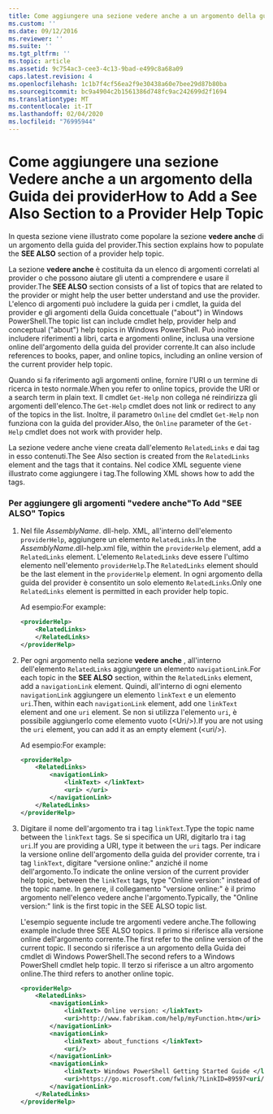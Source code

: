 ```yaml
---
title: Come aggiungere una sezione vedere anche a un argomento della guida del provider | Microsoft Docs
ms.custom: ''
ms.date: 09/12/2016
ms.reviewer: ''
ms.suite: ''
ms.tgt_pltfrm: ''
ms.topic: article
ms.assetid: 9c754ac3-cee3-4c13-9bad-e499c8a68a09
caps.latest.revision: 4
ms.openlocfilehash: 1c1b7f4cf56ea2f9e30438a60e7bee29d87b80ba
ms.sourcegitcommit: bc9a4904c2b1561386d748fc9ac242699d2f1694
ms.translationtype: MT
ms.contentlocale: it-IT
ms.lasthandoff: 02/04/2020
ms.locfileid: "76995944"
---
```

# <a name="how-to-add-a-see-also-section-to-a-provider-help-topic"></a><span data-ttu-id="2a721-102">Come aggiungere una sezione Vedere anche a un argomento della Guida dei provider</span><span class="sxs-lookup"><span data-stu-id="2a721-102">How to Add a See Also Section to a Provider Help Topic</span></span>

<span data-ttu-id="2a721-103">In questa sezione viene illustrato come popolare la sezione **vedere anche** di un argomento della guida del provider.</span><span class="sxs-lookup"><span data-stu-id="2a721-103">This section explains how to populate the **SEE ALSO** section of a provider help topic.</span></span>

<span data-ttu-id="2a721-104">La sezione **vedere anche** è costituita da un elenco di argomenti correlati al provider o che possono aiutare gli utenti a comprendere e usare il provider.</span><span class="sxs-lookup"><span data-stu-id="2a721-104">The **SEE ALSO** section consists of a list of topics that are related to the provider or might help the user better understand and use the provider.</span></span> <span data-ttu-id="2a721-105">L'elenco di argomenti può includere la guida per i cmdlet, la guida del provider e gli argomenti della Guida concettuale ("about") in Windows PowerShell.</span><span class="sxs-lookup"><span data-stu-id="2a721-105">The topic list can include cmdlet help, provider help and conceptual ("about") help topics in Windows PowerShell.</span></span> <span data-ttu-id="2a721-106">Può inoltre includere riferimenti a libri, carta e argomenti online, inclusa una versione online dell'argomento della guida del provider corrente.</span><span class="sxs-lookup"><span data-stu-id="2a721-106">It can also include references to books, paper, and online topics, including an online version of the current provider help topic.</span></span>

<span data-ttu-id="2a721-107">Quando si fa riferimento agli argomenti online, fornire l'URI o un termine di ricerca in testo normale.</span><span class="sxs-lookup"><span data-stu-id="2a721-107">When you refer to online topics, provide the URI or a search term in plain text.</span></span> <span data-ttu-id="2a721-108">Il cmdlet `Get-Help` non collega né reindirizza gli argomenti dell'elenco.</span><span class="sxs-lookup"><span data-stu-id="2a721-108">The `Get-Help` cmdlet does not link or redirect to any of the topics in the list.</span></span> <span data-ttu-id="2a721-109">Inoltre, il parametro `Online` del cmdlet `Get-Help` non funziona con la guida del provider.</span><span class="sxs-lookup"><span data-stu-id="2a721-109">Also, the `Online` parameter of the `Get-Help` cmdlet does not work with provider help.</span></span>

<span data-ttu-id="2a721-110">La sezione vedere anche viene creata dall'elemento `RelatedLinks` e dai tag in esso contenuti.</span><span class="sxs-lookup"><span data-stu-id="2a721-110">The See Also section is created from the `RelatedLinks` element and the tags that it contains.</span></span> <span data-ttu-id="2a721-111">Nel codice XML seguente viene illustrato come aggiungere i tag.</span><span class="sxs-lookup"><span data-stu-id="2a721-111">The following XML shows how to add the tags.</span></span>

### <a name="to-add-see-also-topics"></a><span data-ttu-id="2a721-112">Per aggiungere gli argomenti "vedere anche"</span><span class="sxs-lookup"><span data-stu-id="2a721-112">To Add "SEE ALSO" Topics</span></span>

1. <span data-ttu-id="2a721-113">Nel file *AssemblyName*. dll-help. XML, all'interno dell'elemento `providerHelp`, aggiungere un elemento `RelatedLinks`.</span><span class="sxs-lookup"><span data-stu-id="2a721-113">In the *AssemblyName*.dll-help.xml file, within the `providerHelp` element, add a `RelatedLinks` element.</span></span> <span data-ttu-id="2a721-114">L'elemento `RelatedLinks` deve essere l'ultimo elemento nell'elemento `providerHelp`.</span><span class="sxs-lookup"><span data-stu-id="2a721-114">The `RelatedLinks` element should be the last element in the `providerHelp` element.</span></span> <span data-ttu-id="2a721-115">In ogni argomento della guida del provider è consentito un solo elemento `RelatedLinks`.</span><span class="sxs-lookup"><span data-stu-id="2a721-115">Only one `RelatedLinks` element is permitted in each provider help topic.</span></span>

   <span data-ttu-id="2a721-116">Ad esempio:</span><span class="sxs-lookup"><span data-stu-id="2a721-116">For example:</span></span>

    ```xml
    <providerHelp>
        <RelatedLinks>
        </RelatedLinks>
    </providerHelp>
    ```

2. <span data-ttu-id="2a721-117">Per ogni argomento nella sezione **vedere anche** , all'interno dell'elemento `RelatedLinks` aggiungere un elemento `navigationLink`.</span><span class="sxs-lookup"><span data-stu-id="2a721-117">For each topic in the **SEE ALSO** section, within the `RelatedLinks` element, add a `navigationLink` element.</span></span> <span data-ttu-id="2a721-118">Quindi, all'interno di ogni elemento `navigationLink` aggiungere un elemento `linkText` e un elemento `uri`.</span><span class="sxs-lookup"><span data-stu-id="2a721-118">Then, within each `navigationLink` element, add one `linkText` element and one `uri` element.</span></span> <span data-ttu-id="2a721-119">Se non si utilizza l'elemento `uri`, è possibile aggiungerlo come elemento vuoto (\<Uri/>).</span><span class="sxs-lookup"><span data-stu-id="2a721-119">If you are not using the `uri` element, you can add it as an empty element (\<uri/>).</span></span>

   <span data-ttu-id="2a721-120">Ad esempio:</span><span class="sxs-lookup"><span data-stu-id="2a721-120">For example:</span></span>

    ```xml
    <providerHelp>
        <RelatedLinks>
            <navigationLink>
                <linkText> </linkText>
                <uri> </uri>
            </navigationLink>
        </RelatedLinks>
    </providerHelp>
    ```

3. <span data-ttu-id="2a721-121">Digitare il nome dell'argomento tra i tag `linkText`.</span><span class="sxs-lookup"><span data-stu-id="2a721-121">Type the topic name between the `linkText` tags.</span></span> <span data-ttu-id="2a721-122">Se si specifica un URI, digitarlo tra i tag `uri`.</span><span class="sxs-lookup"><span data-stu-id="2a721-122">If you are providing a URI, type it between the `uri` tags.</span></span> <span data-ttu-id="2a721-123">Per indicare la versione online dell'argomento della guida del provider corrente, tra i tag `linkText`, digitare "versione online:" anziché il nome dell'argomento.</span><span class="sxs-lookup"><span data-stu-id="2a721-123">To indicate the online version of the current provider help topic, between the `linkText` tags, type "Online version:" instead of the topic name.</span></span> <span data-ttu-id="2a721-124">In genere, il collegamento "versione online:" è il primo argomento nell'elenco vedere anche l'argomento.</span><span class="sxs-lookup"><span data-stu-id="2a721-124">Typically, the "Online version:" link is the first topic in the SEE ALSO topic list.</span></span>

   <span data-ttu-id="2a721-125">L'esempio seguente include tre argomenti vedere anche.</span><span class="sxs-lookup"><span data-stu-id="2a721-125">The following example include three SEE ALSO topics.</span></span> <span data-ttu-id="2a721-126">Il primo si riferisce alla versione online dell'argomento corrente.</span><span class="sxs-lookup"><span data-stu-id="2a721-126">The first refer to the online version of the current topic.</span></span> <span data-ttu-id="2a721-127">Il secondo si riferisce a un argomento della Guida dei cmdlet di Windows PowerShell.</span><span class="sxs-lookup"><span data-stu-id="2a721-127">The second refers to a Windows PowerShell cmdlet help topic.</span></span> <span data-ttu-id="2a721-128">Il terzo si riferisce a un altro argomento online.</span><span class="sxs-lookup"><span data-stu-id="2a721-128">The third refers to another online topic.</span></span>

    ```xml
    <providerHelp>
        <RelatedLinks>
            <navigationLink>
                <linkText> Online version: </linkText>
                <uri>http://www.fabrikam.com/help/myFunction.htm</uri>
            </navigationLink>
            <navigationLink>
                <linkText> about_functions </linkText>
                <uri/>
            </navigationLink>
            <navigationLink>
                <linkText> Windows PowerShell Getting Started Guide </linkText>
                <uri>https://go.microsoft.com/fwlink/?LinkID=89597<uri/>
            </navigationLink>
        </RelatedLinks>
    </providerHelp>
    ```